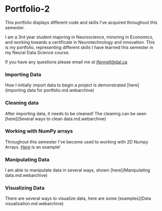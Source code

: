 # Portfolio-2
This portfolio displays different code and skills I've acquired throughout this semester.

I am a 3rd year student majoring in Neuroscience, minoring in Economics, and working towards a certificate in Neurotechnology and innovation. This is my portfolio, representing different skills I have learned this semester in my Neural Data Science course.

If you have any questions please email me at [jfennell@dal.ca](mailto:jfennell@dal.ca)


### Importing Data
How I initially import data to begin a project is demonstrated [here](importing data for portfolio.md.webarchive)


### Cleaning data
After importing data, it needs to be cleaned! The cleaning can be seen [here](Several ways to clean data.md.webarchive)


### Working with NumPy arrays
Throughout this semester I've become used to working with 2D Numpy Arrays. [Here](NumPyarraysportfolio.md.webarchive) is an example!

### Manipulating Data
I am able to manipulate data in several ways, shown [here](Manipulating data.md.webarchive) 

### Visualizing Data
There are several ways to visualize data, here are some [examples](Data visualization.md.webarchive)



